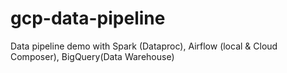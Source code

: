 # gcp-data-pipeline
Data pipeline demo with Spark (Dataproc), Airflow (local &amp; Cloud Composer), BigQuery(Data Warehouse)
